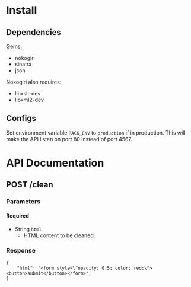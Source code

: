 # Install

## Dependencies

Gems:

 - nokogiri
 - sinatra
 - json

Nokogiri also requires:

 - libxslt-dev
 - libxml2-dev

## Configs

Set environment variable `RACK_ENV` to `production` if in production. This will make the API listen on port 80 instead of port 4567.

# API Documentation

## POST /clean

### Parameters

#### Required

- String `html`
  - HTML content to be cleaned.

### Response

    {
        "html": "<form style=\"opacity: 0.5; color: red;\"><button>submit</button></form>",
    }
